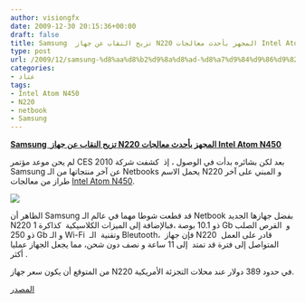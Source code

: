 ```yaml
---
author: visiongfx
date: 2009-12-30 20:15:36+00:00
draft: false
title: Samsung  تزيح النقاب عن جهاز N220 المجهز بأحدث معالجات Intel Atom N450
type: post
url: /2009/12/samsung-%d8%aa%d8%b2%d9%8a%d8%ad-%d8%a7%d9%84%d9%86%d9%82%d8%a7%d8%a8-%d8%b9%d9%86-%d8%ac%d9%87%d8%a7%d8%b2-n220-%d8%a7%d9%84%d9%85%d8%ac%d9%87%d8%b2-%d8%a8%d8%a3%d8%ad%d8%af-%d9%85%d8%b9%d8%a7%d9%84/
categories:
- عتاد
tags:
- Intel Atom N450
- N220
- netbook
- Samsung
---
```


[**Samsung  تزيح النقاب عن جهاز N220 المجهز بأحدث معالجات Intel Atom N450**](https://www.it-scoop.com/2009/12/samsung-%d8%aa%d8%b2%d9%8a%d8%ad-%d8%a7%d9%84%d9%86%d9%82%d8%a7%d8%a8-%d8%b9%d9%86-%d8%ac%d9%87%d8%a7%d8%b2-n220-%d8%a7%d9%84%d9%85%d8%ac%d9%87%d8%b2-%d8%a8%d8%a3%d8%ad%d8%af-%d9%85%d8%b9%d8%a7%d9%84/)




لم يحن موعد مؤتمر CES 2010 بعد لكن بشائره بدأت في الوصول ، إذ  كشفت شركة Samsung عن آخر منتجاتها من الـ Netbooks يحمل الاسم N220 و المبني على آخر طراز من معالجات [Intel Atom N450](../2009/12/intel-%D8%AA%D8%B7%D8%B1%D8%AD-%D9%85%D8%B9%D8%A7%D9%84%D8%AC%D8%A7%D8%AA%D9%87%D8%A7-%D8%A7%D9%84%D8%AC%D8%AF%D9%8A%D8%AF%D8%A9-atom-n450-d410-d510/).  

[![](https://www.it-scoop.com/wp-content/uploads/2009/12/samsung-n220-300x224.jpg)
](https://www.it-scoop.com/2009/12/samsung-%d8%aa%d8%b2%d9%8a%d8%ad-%d8%a7%d9%84%d9%86%d9%82%d8%a7%d8%a8-%d8%b9%d9%86-%d8%ac%d9%87%d8%a7%d8%b2-n220-%d8%a7%d9%84%d9%85%d8%ac%d9%87%d8%b2-%d8%a8%d8%a3%d8%ad%d8%af-%d9%85%d8%b9%d8%a7%d9%84/)




الظاهر أن Samsung قد قطعت شوطا مهما في عالم الـ Netbook بفضل جهازها الجديد N220 ذو 10.1 بوصة ،فبالإضافة إلى الميزات الكلاسيكية  كذاكرة 1 Gb و  القرص الصلب ذو 250 Gb و الـ Wi-Fi  وتقنية  الـ Bleutooth،  فإن جهاز N220  قادر على العمل المتواصل إلى فترة قد تمتد  إلى 11 ساعة و نصف دون شحن، مما يجعل الجهاز عمليا أكثر .




من المتوقع أن يكون سعر جهاز N220 في حدود 389 دولار عند محلات التجزئة الأمريكية.




[المصدر](http://www.cnetfrance.fr/news/samsung-n220-hp-mini-210-deux-netbooks-de-plus-equipes-du-nouvel-atom-39711867.htm?xtor=RSS-2)




